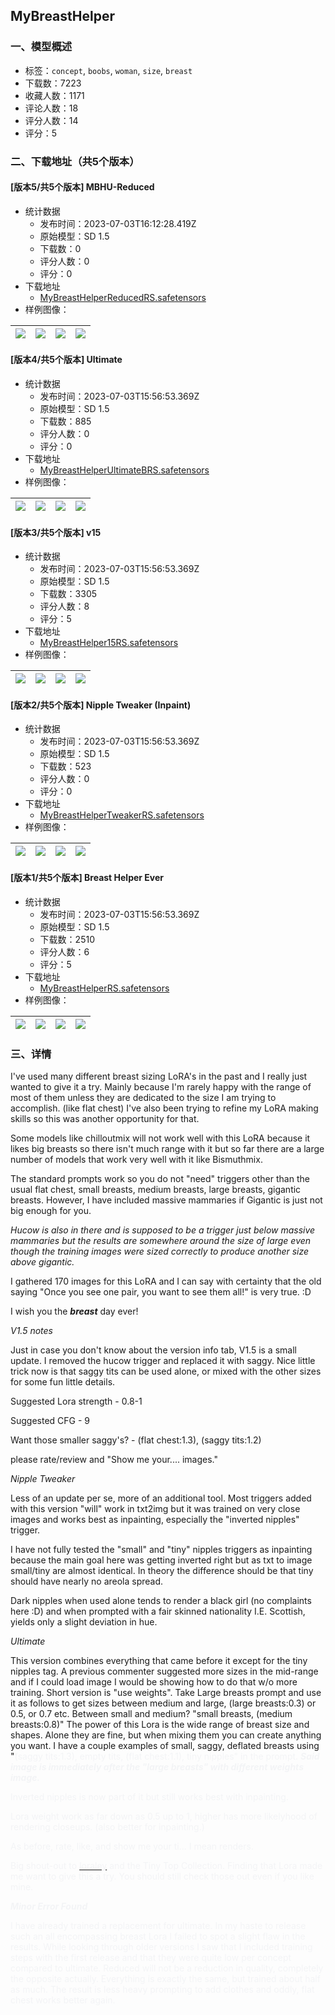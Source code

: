 ## MyBreastHelper
### 一、模型概述

- 标签：`concept`, `boobs`, `woman`, `size`, `breast`
- 下载数：7223
- 收藏人数：1171
- 评论人数：18
- 评分人数：14
- 评分：5

### 二、下载地址（共5个版本）

#### [版本5/共5个版本] MBHU-Reduced

- 统计数据
  - 发布时间：2023-07-03T16:12:28.419Z
  - 原始模型：SD 1.5
  - 下载数：0
  - 评分人数：0
  - 评分：0
- 下载地址
  - [MyBreastHelperReducedRS.safetensors](https://civitai.com/api/download/models/109493)
- 样例图像：

| <img src="https://image.civitai.com/xG1nkqKTMzGDvpLrqFT7WA/69e5451d-bb2d-4ea7-bcd4-bb16f37bd551/width=450/1391107.jpeg" /> | <img src="https://image.civitai.com/xG1nkqKTMzGDvpLrqFT7WA/ae8a7c7e-1f1c-4b5a-8d15-32ef48ba9b15/width=450/1391109.jpeg" /> | <img src="https://image.civitai.com/xG1nkqKTMzGDvpLrqFT7WA/2dd7a232-efe5-4547-ab5b-9835bdca3793/width=450/1391114.jpeg" /> | <img src="https://image.civitai.com/xG1nkqKTMzGDvpLrqFT7WA/006d95f0-71e9-40d5-993b-7821f244b6c7/width=450/1391123.jpeg" /> |
| ---- | ---- | ---- | ---- |

#### [版本4/共5个版本] Ultimate

- 统计数据
  - 发布时间：2023-07-03T15:56:53.369Z
  - 原始模型：SD 1.5
  - 下载数：885
  - 评分人数：0
  - 评分：0
- 下载地址
  - [MyBreastHelperUltimateBRS.safetensors](https://civitai.com/api/download/models/108703)
- 样例图像：

| <img src="https://image.civitai.com/xG1nkqKTMzGDvpLrqFT7WA/d72984b8-c180-4e46-9d46-7ec7cc0b6d54/width=450/1374696.jpeg" /> | <img src="https://image.civitai.com/xG1nkqKTMzGDvpLrqFT7WA/4e737a66-3b23-4b4c-adc0-dd3b445f082e/width=450/1374697.jpeg" /> | <img src="https://image.civitai.com/xG1nkqKTMzGDvpLrqFT7WA/82a047a9-6a87-47e2-a439-85e9e11cf300/width=450/1374705.jpeg" /> | <img src="https://image.civitai.com/xG1nkqKTMzGDvpLrqFT7WA/3f85effb-79a4-4b6f-a2f4-748749b09e35/width=450/1374706.jpeg" /> |
| ---- | ---- | ---- | ---- |

#### [版本3/共5个版本] v15

- 统计数据
  - 发布时间：2023-07-03T15:56:53.369Z
  - 原始模型：SD 1.5
  - 下载数：3305
  - 评分人数：8
  - 评分：5
- 下载地址
  - [MyBreastHelper15RS.safetensors](https://civitai.com/api/download/models/102332)
- 样例图像：

| <img src="https://image.civitai.com/xG1nkqKTMzGDvpLrqFT7WA/48a2aeeb-7b1e-4ad8-a84c-afe7de8fa327/width=450/1258606.jpeg" /> | <img src="https://image.civitai.com/xG1nkqKTMzGDvpLrqFT7WA/3771143b-daf5-45f0-9812-5efb9eb40450/width=450/1258611.jpeg" /> | <img src="https://image.civitai.com/xG1nkqKTMzGDvpLrqFT7WA/3e6205af-6435-456c-81ff-064636cce8e8/width=450/1258609.jpeg" /> | <img src="https://image.civitai.com/xG1nkqKTMzGDvpLrqFT7WA/36de14c9-a7c4-4476-b778-ccd467a08bb2/width=450/1258612.jpeg" /> |
| ---- | ---- | ---- | ---- |

#### [版本2/共5个版本] Nipple Tweaker (Inpaint)

- 统计数据
  - 发布时间：2023-07-03T15:56:53.369Z
  - 原始模型：SD 1.5
  - 下载数：523
  - 评分人数：0
  - 评分：0
- 下载地址
  - [MyBreastHelperTweakerRS.safetensors](https://civitai.com/api/download/models/107685)
- 样例图像：

| <img src="https://image.civitai.com/xG1nkqKTMzGDvpLrqFT7WA/5ae66b05-259a-421f-839d-a5d7ec29fe77/width=450/1353326.jpeg" /> | <img src="https://image.civitai.com/xG1nkqKTMzGDvpLrqFT7WA/fc1c71c4-338b-4049-8c7b-17e0eff4bf68/width=450/1353325.jpeg" /> | <img src="https://image.civitai.com/xG1nkqKTMzGDvpLrqFT7WA/9143e8a5-8c9d-4d95-8086-351b5063aeaa/width=450/1353323.jpeg" /> | <img src="https://image.civitai.com/xG1nkqKTMzGDvpLrqFT7WA/8707948b-98ec-44c3-8ddc-9cf0866f9fde/width=450/1353322.jpeg" /> |
| ---- | ---- | ---- | ---- |

#### [版本1/共5个版本] Breast Helper Ever

- 统计数据
  - 发布时间：2023-07-03T15:56:53.369Z
  - 原始模型：SD 1.5
  - 下载数：2510
  - 评分人数：6
  - 评分：5
- 下载地址
  - [MyBreastHelperRS.safetensors](https://civitai.com/api/download/models/98269)
- 样例图像：

| <img src="https://image.civitai.com/xG1nkqKTMzGDvpLrqFT7WA/e744c981-3547-417d-a0fb-b3021d2821eb/width=450/1233240.jpeg" /> | <img src="https://image.civitai.com/xG1nkqKTMzGDvpLrqFT7WA/85d4730a-25eb-40dd-aec5-52fe3d68eb1f/width=450/1185863.jpeg" /> | <img src="https://image.civitai.com/xG1nkqKTMzGDvpLrqFT7WA/7de3d3e6-9f08-4d51-a496-679258e0402d/width=450/1233239.jpeg" /> | <img src="https://image.civitai.com/xG1nkqKTMzGDvpLrqFT7WA/2d76f4cd-55e3-4586-afde-cfa4c34bf4e0/width=450/1185876.jpeg" /> |
| ---- | ---- | ---- | ---- |


### 三、详情
<p>I've used many different breast sizing LoRA's in the past and I really just wanted to give it a try. Mainly because I'm rarely happy with the range of most of them unless they are dedicated to the size I am trying to accomplish. (like flat chest) I've also been trying to refine my LoRA making skills so this was another opportunity for that.</p><p>Some models like chilloutmix will not work well with this LoRA because it likes big breasts so there isn't much range with it but so far there are a large number of models that work very well with it like Bismuthmix.</p><p>The standard prompts work so you do not "need" triggers other than the usual flat chest, small breasts, medium breasts, large breasts, gigantic breasts. However, I have included massive mammaries if Gigantic is just not big enough for you.</p><p><em>Hucow is also in there and is supposed to be a trigger just below massive mammaries but the results are somewhere around the size of large even though the training images were sized correctly to produce another size above gigantic.</em></p><p>I gathered 170 images for this LoRA and I can say with certainty that the old saying "Once you see one pair, you want to see them all!" is very true. :D</p><p>I wish you the <strong><em>breast</em></strong> day ever!</p><p></p><p><em>V1.5 notes</em></p><p>Just in case you don't know about the version info tab, V1.5 is a small update. I removed the hucow trigger and replaced it with saggy. Nice little trick now is that saggy tits can be used alone, or mixed with the other sizes for some fun little details.</p><p>Suggested Lora strength - 0.8-1</p><p>Suggested CFG - 9</p><p>Want those smaller saggy's? - (flat chest:1.3), (saggy tits:1.2)</p><p>please rate/review and "Show me your.... images."</p><p></p><p><em>Nipple Tweaker</em></p><p>Less of an update per se, more of an additional tool. Most triggers added with this version "will" work in txt2img but it was trained on very close images and works best as inpainting, especially the "inverted nipples" trigger.</p><p>I have not fully tested the "small" and "tiny" nipples triggers as inpainting because the main goal here was getting inverted right but as txt to image small/tiny are almost identical. In theory the difference should be that tiny should have nearly no areola spread.</p><p>Dark nipples when used alone tends to render a black girl (no complaints here :D) and when prompted with a fair skinned nationality I.E. Scottish, yields only a slight deviation in hue.</p><p></p><p><em>Ultimate</em></p><p>This version combines everything that came before it except for the tiny nipples tag. A previous commenter suggested more sizes in the mid-range and if I could load image I would be showing how to do that w/o more training. Short version is "use weights". Take Large breasts prompt and use it as follows to get sizes between medium and large, (large breasts:0.3) or 0.5, or 0.7 etc. Between small and medium? "small breasts, (medium breasts:0.8)" The power of this Lora is the wide range of breast size and shapes. Alone they are fine, but when mixing them you can create anything you want. I have a couple examples of small, saggy, deflated breasts using "<span style="color:rgb(243, 244, 246)">(saggy tits:1.3), empty tits, (flat chest:1.1), tiny nipples" in the prompt. </span><strong><em><span style="color:rgb(243, 244, 246)">Said image is immediately after the "large breasts" with different weights image.</span></em></strong></p><p><span style="color:rgb(243, 244, 246)">Inverted nipples is now part of it but still works best with inpainting.</span></p><p><span style="color:rgb(243, 244, 246)">Lora weight work as far down as 0.5 up to 1, higher has more likelyhood of rendering closeups. (also better for inpainting.)</span></p><p><span style="color:rgb(243, 244, 246)">As before, rate, like, and show me your ti... I mean renders.</span></p><p></p><p><span style="color:rgb(243, 244, 246)">Big shout-out to </span><a target="_blank" rel="ugc" href="https://civitai.com/user/loraley/models"><span style="color:rgb(243, 244, 246)">loraley</span></a><span style="color:rgb(243, 244, 246)"> and the Tiny Top Collection. Finding that Lora made me want to give this a try. You should still check those out even if you like mine.</span></p><p><strong><em><span style="color:rgb(243, 244, 246)">Minor Error Found</span></em></strong></p><p><span style="color:rgb(243, 244, 246)">I have already trained a replacement for ultimate. In my haste to release such an all encompassing breast Lora I failed to spot a slight flaw in the results. While looking through older versions I saw that I included training steps with the first release and that they were quite low per concept compared to ultimate. Reduced will not be a reduction in quality, completely the opposite actually. Everything is exactly the same, but trained about half as much. The result is less heavy prompting to add clothes and oddly, flat chest works better again.</span></p>